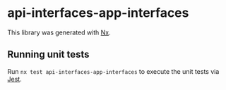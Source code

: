 # api-interfaces-app-interfaces

This library was generated with [Nx](https://nx.dev).

## Running unit tests

Run `nx test api-interfaces-app-interfaces` to execute the unit tests via [Jest](https://jestjs.io).

